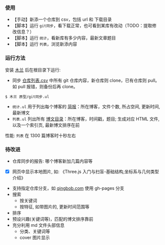 ### 使用

- 【手动】新添一个仓库到 csv，包括 url 和 下载目录
- 【脚本】运行 `git同步`，看下载正常，也可看到某库有改动（TODO：提取修改信息？）
- 【脚本】运行 `统计`，看新库有多少内容，最新文章题目
- 【脚本】运行 `列表`，浏览新添内容

### 运行方法

安装 [木兰](https://pypi.org/project/ulang/) 后在根目录下运行:

- 同步 [仓库列表.csv](仓库列表.csv) 中所有 git 仓库内容，新仓库则 clone，已有仓库则 pull。如 pull 报错，则备份后再 clone。
```
$ 木兰 原型/git同步.ul
```

- `统计.ul` 用于列出每个博客的 [简报](统计数据.csv)：所在博客，文件个数, 所占空间, 更新时间, 最新博文
- `列表.ul` 列出所有 [博文目录](博文目录.csv)：所在博客，时间戳，题目; 生成对应 HTML 文件, 以及一个索引页, 最新博文排序在前

性能: `列表` 在 1300 篇博客时十秒左右

### 待改进

- 仓库同步的报告: 哪个博客新加几篇内容等
- [x] 网页中显示本地图片, 如: 《Three.js 入门与扫盲-基础结构,坐标系与几何类型介绍》
- 支持指定仓库分支，如 [qingbob.com](https://github.com/hh54188/jekyll-blog) 使用 gh-pages 分支
- 搜索
  - 按关键词
  - 按特征, 如带图片的, 更新时间范围等
- 排序
- 预设兴趣(关键词等)，匹配的博文排序靠前
- 充分利用 md 文件头部信息
  - 分类、关键词等
  - cover 图片显示
